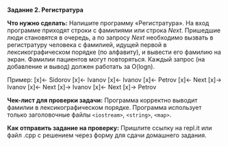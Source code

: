**Задание 2. Регистратура**

**Что нужно сделать:**
Напишите программу «Регистратура».
На вход программе приходят строки с фамилиями или строка *Next*. Пришедшие люди становятся в очередь,
а по запросу *Next* необходимо вызвать в регистратуру человека с фамилией, идущей первой в лексикографическом
порядке (по алфавиту), и вывести его фамилию на экран. Фамилии пациентов могут повторяться.
Каждый запрос (на добавление и вывод) должен работать за O(logn).

Пример:
[x]← Sidorov
[x]← Ivanov
[x]← Ivanov
[x]← Petrov
[x]← Next
[x]→ Ivanov
[x]← Next
[x]→ Ivanov
[x]← Next
[x]→ Petrov

**Чек-лист для проверки задачи:**
Программа корректно выводит фамилии в лексикографическом порядке.
Программа использует только заголовочные файлы ```<iostream>```, ```<string>```, ```<map>```.

**Как отправить задание на проверку:**
Пришлите ссылку на repl.it или файл .срр с решением через форму для сдачи домашнего задания.